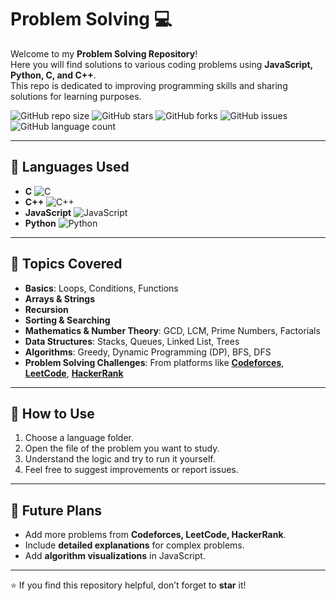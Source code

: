 # Problem Solving 💻
Welcome to my **Problem Solving Repository**!  
Here you will find solutions to various coding problems using **JavaScript, Python, C, and C++**.  
This repo is dedicated to improving programming skills and sharing solutions for learning purposes.

![GitHub repo size](https://img.shields.io/github/repo-size/<your-username>/<repo-name>)
![GitHub stars](https://img.shields.io/github/stars/<your-username>/<repo-name>?style=social)
![GitHub forks](https://img.shields.io/github/forks/<your-username>/<repo-name>?style=social)
![GitHub issues](https://img.shields.io/github/issues/<your-username>/<repo-name>)
![GitHub language count](https://img.shields.io/github/languages/count/<your-username>/<repo-name>)



---

## 🔹 Languages Used
- **C** ![C](https://img.shields.io/badge/-C-00599C?logo=c&logoColor=white)
- **C++** ![C++](https://img.shields.io/badge/-C++-00599C?logo=c%2B%2B&logoColor=white)
- **JavaScript** ![JavaScript](https://img.shields.io/badge/-JavaScript-F7DF1E?logo=javascript&logoColor=black)
- **Python** ![Python](https://img.shields.io/badge/-Python-3776AB?logo=python&logoColor=white)


---

## 🔹 Topics Covered
- **Basics**: Loops, Conditions, Functions  
- **Arrays & Strings**  
- **Recursion**  
- **Sorting & Searching**  
- **Mathematics & Number Theory**: GCD, LCM, Prime Numbers, Factorials  
- **Data Structures**: Stacks, Queues, Linked List, Trees  
- **Algorithms**: Greedy, Dynamic Programming (DP), BFS, DFS  
- **Problem Solving Challenges**: From platforms like **[Codeforces](https://codeforces.com/)**, **[LeetCode](https://leetcode.com/)**, **[HackerRank](https://www.hackerrank.com/)**  

---


## 🔹 How to Use
1. Choose a language folder.  
2. Open the file of the problem you want to study.  
3. Understand the logic and try to run it yourself.  
4. Feel free to suggest improvements or report issues.  

---


## 🔹 Future Plans
- Add more problems from **Codeforces, LeetCode, HackerRank**.  
- Include **detailed explanations** for complex problems.  
- Add **algorithm visualizations** in JavaScript.  

---

⭐ If you find this repository helpful, don’t forget to **star** it!


